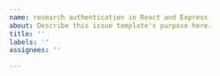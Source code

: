 ```yaml
---
name: research authentication in React and Express
about: Describe this issue template's purpose here.
title: ''
labels: ''
assignees: ''

---
```



